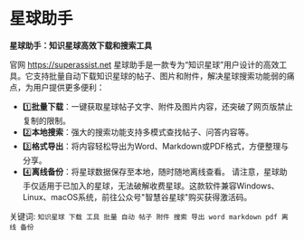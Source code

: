 # 星球助手

**星球助手：知识星球高效下载和搜索工具**

官网 https://superassist.net
星球助手是一款专为“知识星球”用户设计的高效工具。它支持批量自动下载知识星球的帖子、图片和附件，解决星球搜索功能弱的痛点，为用户提供更多便利：

- 1️⃣**批量下载**：一键获取星球帖子文字、附件及图片内容，还突破了网页版禁止复制的限制。
- 2️⃣**本地搜索**：强大的搜索功能支持多模式查找帖子、问答内容等。
- 3️⃣**格式导出**：将内容轻松导出为Word、Markdown或PDF格式，方便整理与分享。
- 4️⃣**离线备份**：将星球数据保存至本地，随时随地离线查看。
  请注意，星球助手仅适用于已加入的星球，无法破解收费星球。这款软件兼容Windows、Linux、macOS系统，前往公众号"智慧谷星球"购买获得激活码。

关键词: `知识星球 下载 工具 批量 自动 帖子 附件 搜索 导出 word markdown pdf 离线 备份`

